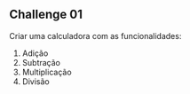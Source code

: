 Challenge 01
-------------

Criar uma calculadora com as funcionalidades:

1. Adição
2. Subtração
3. Multiplicação
4. Divisão
